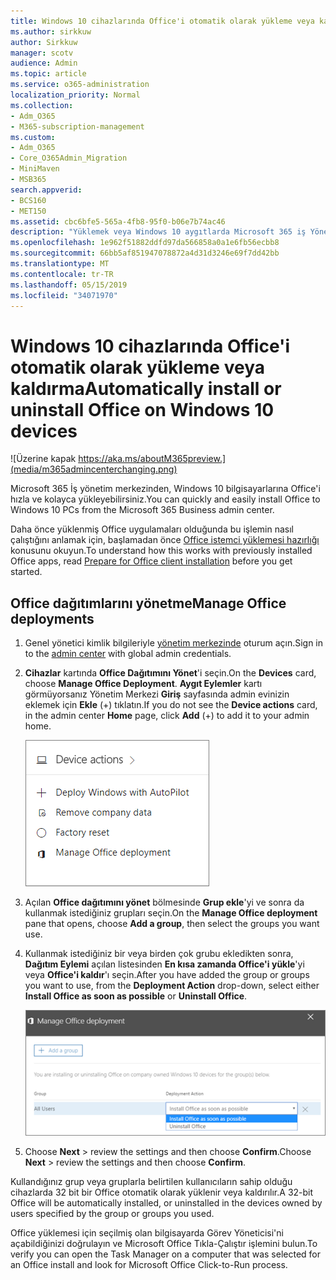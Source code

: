```yaml
---
title: Windows 10 cihazlarında Office'i otomatik olarak yükleme veya kaldırma
ms.author: sirkkuw
author: Sirkkuw
manager: scotv
audience: Admin
ms.topic: article
ms.service: o365-administration
localization_priority: Normal
ms.collection:
- Adm_O365
- M365-subscription-management
ms.custom:
- Adm_O365
- Core_O365Admin_Migration
- MiniMaven
- MSB365
search.appverid:
- BCS160
- MET150
ms.assetid: cbc6bfe5-565a-4fb8-95f0-b06e7b74ac46
description: "Yüklemek veya Windows 10 aygıtlarda Microsoft 365 iş Yönetim Merkezi'nden Office yüklemesini kaldırın. "
ms.openlocfilehash: 1e962f51882ddfd97da566858a0a1e6fb56ecbb8
ms.sourcegitcommit: 66bb5af851947078872a4d31d3246e69f7dd42bb
ms.translationtype: MT
ms.contentlocale: tr-TR
ms.lasthandoff: 05/15/2019
ms.locfileid: "34071970"
---
```

# <a name="automatically-install-or-uninstall-office-on-windows-10-devices"></a><span data-ttu-id="5d122-103">Windows 10 cihazlarında Office'i otomatik olarak yükleme veya kaldırma</span><span class="sxs-lookup"><span data-stu-id="5d122-103">Automatically install or uninstall Office on Windows 10 devices</span></span>

![Üzerine kapak https://aka.ms/aboutM365preview.](media/m365admincenterchanging.png)

<span data-ttu-id="5d122-105">Microsoft 365 İş yönetim merkezinden, Windows 10 bilgisayarlarına Office'i hızla ve kolayca yükleyebilirsiniz.</span><span class="sxs-lookup"><span data-stu-id="5d122-105">You can quickly and easily install Office to Windows 10 PCs from the Microsoft 365 Business admin center.</span></span>
  
<span data-ttu-id="5d122-106">Daha önce yüklenmiş Office uygulamaları olduğunda bu işlemin nasıl çalıştığını anlamak için, başlamadan önce [Office istemci yüklemesi hazırlığı](prepare-for-office-client-deployment.md) konusunu okuyun.</span><span class="sxs-lookup"><span data-stu-id="5d122-106">To understand how this works with previously installed Office apps, read [Prepare for Office client installation](prepare-for-office-client-deployment.md) before you get started.</span></span> 
  
## <a name="manage-office-deployments"></a><span data-ttu-id="5d122-107">Office dağıtımlarını yönetme</span><span class="sxs-lookup"><span data-stu-id="5d122-107">Manage Office deployments</span></span>

1. <span data-ttu-id="5d122-108">Genel yönetici kimlik bilgileriyle [yönetim merkezinde](https://aka.ms/bcsportal) oturum açın.</span><span class="sxs-lookup"><span data-stu-id="5d122-108">Sign in to the [admin center](https://aka.ms/bcsportal) with global admin credentials.</span></span> 
    
2. <span data-ttu-id="5d122-109">**Cihazlar** kartında **Office Dağıtımını Yönet**'i seçin.</span><span class="sxs-lookup"><span data-stu-id="5d122-109">On the **Devices** card, choose **Manage Office Deployment**.</span></span>
      <span data-ttu-id="5d122-110">**Aygıt Eylemler** kartı görmüyorsanız Yönetim Merkezi **Giriş** sayfasında admin evinizin eklemek için **Ekle** (+) tıklatın.</span><span class="sxs-lookup"><span data-stu-id="5d122-110">If you do not see the **Device actions** card, in the admin center **Home** page, click **Add** (+) to add it to your admin home.</span></span>
    
    ![Screenshot of the Devices card in the admin center](media/9982e784-dbf9-4a76-a159-bb3e2e5aa23f.png)
  
3. <span data-ttu-id="5d122-112">Açılan **Office dağıtımını yönet** bölmesinde **Grup ekle**'yi ve sonra da kullanmak istediğiniz grupları seçin.</span><span class="sxs-lookup"><span data-stu-id="5d122-112">On the **Manage Office deployment** pane that opens, choose **Add a group**, then select the groups you want use.</span></span>
    
4. <span data-ttu-id="5d122-113">Kullanmak istediğiniz bir veya birden çok grubu ekledikten sonra, **Dağıtım Eylemi** açılan listesinden **En kısa zamanda Office'i yükle**'yi veya **Office'i kaldır**'ı seçin.</span><span class="sxs-lookup"><span data-stu-id="5d122-113">After you have added the group or groups you want to use, from the **Deployment Action** drop-down, select either **Install Office as soon as possible** or **Uninstall Office**.</span></span>
    
    ![In the Manage Office deployment pane, choose either Install Office as soon as possible, or Uninstall Office.](media/00f24a61-1848-40c0-b037-78d726c7d757.png)
  
5. <span data-ttu-id="5d122-115">Choose **Next** \> review the settings and then choose **Confirm**.</span><span class="sxs-lookup"><span data-stu-id="5d122-115">Choose **Next** \> review the settings and then choose **Confirm**.</span></span>
    
<span data-ttu-id="5d122-116">Kullandığınız grup veya gruplarla belirtilen kullanıcıların sahip olduğu cihazlarda 32 bit bir Office otomatik olarak yüklenir veya kaldırılır.</span><span class="sxs-lookup"><span data-stu-id="5d122-116">A 32-bit Office will be automatically installed, or uninstalled in the devices owned by users specified by the group or groups you used.</span></span>
  
<span data-ttu-id="5d122-117">Office yüklemesi için seçilmiş olan bilgisayarda Görev Yöneticisi'ni açabildiğinizi doğrulayın ve Microsoft Office Tıkla-Çalıştır işlemini bulun.</span><span class="sxs-lookup"><span data-stu-id="5d122-117">To verify you can open the Task Manager on a computer that was selected for an Office install and look for Microsoft Office Click-to-Run process.</span></span>
  


